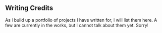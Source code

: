 ## Writing Credits

As I build up a portfolio of projects I have written for, I will list
them here. A few are currently in the works, but I cannot talk about
them yet. Sorry!
